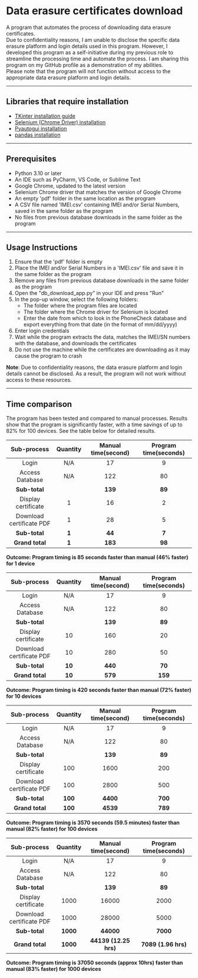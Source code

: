 # Data erasure certificates download
A program that automates the process of downloading data erasure certificates.
<br/>
Due to confidentiality reasons, I am unable to disclose the specific data erasure platform and login details used in this program. However, I developed this program as a self-initiative during my previous role to streamline the processing time and automate the process. I am sharing this program on my GitHub profile as a demonstration of my abilities. 
<br/>
Please note that the program will not function without access to the appropriate data erasure platform and login details.
___
## __Libraries that require installation__
* [TKinter installation guide](https://docs.python.org/3/library/tkinter.html)
* [Selenium (Chrome Driver) installation](https://pypi.org/project/selenium/)
* [Pyautogui installation](https://pyautogui.readthedocs.io/en/latest/install.html)
* [pandas installation](https://pandas.pydata.org/pandas-docs/stable/getting_started/install.html)
___
## Prerequisites
- Python 3.10 or later
- An IDE such as PyCharm, VS Code, or Sublime Text
- Google Chrome, updated to the latest version
- Selenium Chrome driver that matches the version of Google Chrome
- An empty 'pdf' folder in the same location as the program
- A CSV file named 'IMEI.csv' containing IMEI and/or Serial Numbers, saved in the same folder as the program
- No files from previous database downloads in the same folder as the program
___
## Usage Instructions
1. Ensure that the 'pdf' folder is empty
2. Place the IMEI and/or Serial Numbers in a 'IMEI.csv' file and save it in the same folder as the program
3. Remove any files from previous database downloads in the same folder as the program
4. Open the "db_download_app.py" in your IDE and press "Run"
5. In the pop-up window, select the following folders:
   - The folder where the program files are located
   - The folder where the Chrome driver for Selenium is located
   - Enter the date from which to look in the PhoneCheck database and export everything from that date (in the format of mm/dd/yyyy)
6. Enter login credentials
7. Wait while the program extracts the data, matches the IMEI/SN numbers with the database, and downloads the certificates
8. Do not use the machine while the certificates are downloading as it may cause the program to crash


**Note**: Due to confidentiality reasons, the data erasure platform and login details cannot be disclosed. As a result, the program will not work without access to these resources.
___
## Time comparison
The program has been tested and compared to manual processes. Results show that the program is significantly faster, with a time savings of up to 82% for 100 devices. See the table below for detailed results.

|Sub-process|Quantity|Manual time(second)|Program time(seconds)|
|:---------:|:---------:|:---------:|:---------:|
|Login|N/A|17|9|
|Access Database|N/A|122|80|
|**Sub-total**|   |**139**|**89**|
|Display certificate|1|16|2|
|Download certificate PDF|1|28|5|
|**Sub-total**|**1**|**44**|**7**|
|**Grand total**|**1**|**183**|**98**|

**Outcome: Program timing is 85 seconds faster than manual (46% faster) for 1 device**

|Sub-process|Quantity|Manual time(second)|Program time(seconds)|
|:---------:|:---------:|:---------:|:---------:|
|Login|N/A|17|9|
|Access Database|N/A|122|80|
|**Sub-total**|   |**139**|**89**|
|Display certificate|10|160|20|
|Download certificate PDF|10|280|50|
|**Sub-total**|**10**|**440**|**70**|
|**Grand total**|**10**|**579**|**159**|

**Outcome: Program timing is 420 seconds faster than manual (72% faster) for 10 devices**

|Sub-process|Quantity|Manual time(second)|Program time(seconds)|
|:---------:|:---------:|:---------:|:---------:|
|Login|N/A|17|9|
|Access Database|N/A|122|80|
|**Sub-total**|   |**139**|**89**|
|Display certificate|100|1600|200|
|Download certificate PDF|100|2800|500|
|**Sub-total**|**100**|**4400**|**700**|
|**Grand total**|**100**|**4539**|**789**|

**Outcome: Program timing is 3570 seconds (59.5 minutes) faster than manual (82% faster) for 100 devices**

|Sub-process|Quantity|Manual time(second)|Program time(seconds)|
|:---------:|:---------:|:---------:|:---------:|
|Login|N/A|17|9|
|Access Database|N/A|122|80|
|**Sub-total**|   |**139**|**89**|
|Display certificate|1000|16000|2000|
|Download certificate PDF|1000|28000|5000|
|**Sub-total**|**1000**|**44000**|**7000**|
|**Grand total**|**1000**|**44139 (12.25 hrs)**|**7089 (1.96 hrs)**|

**Outcome: Program timing is 37050 seconds (approx 10hrs) faster than manual (83% faster) for 1000 devices**
